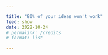 ```yaml
---

title: "80% of your ideas won't work"
feed: show
date: 2022-10-24
# permalink: /credits
# format: list

---
```


